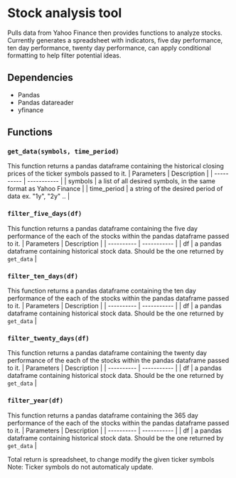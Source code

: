 # Stock analysis tool
Pulls data from Yahoo Finance then provides functions to analyze stocks.
Currently generates a spreadsheet with indicators, five day performance, ten day performance, twenty day performance, can apply conditional formatting to help filter potential ideas.
## Dependencies 
* Pandas
* Pandas datareader
* yfinance
## Functions
### `get_data(symbols, time_period)`
This function returns a pandas dataframe containing the historical closing prices of the ticker symbols passed to it.
| Parameters | Description |
| ---------- | ----------- |
| symbols | a list of all desired symbols, in the same format as Yahoo Finance |
| time_period | a string of the desired period of data ex. "1y", "2y" .. |

### `filter_five_days(df)`
This function returns a pandas dataframe containing the five day performance of the each of the stocks within the pandas dataframe passed to it.
| Parameters | Description |
| ---------- | ----------- |
| df | a pandas dataframe containing historical stock data. Should be the one returned by `get_data` |

### `filter_ten_days(df)`
This function returns a pandas dataframe containing the ten day performance of the each of the stocks within the pandas dataframe passed to it.
| Parameters | Description |
| ---------- | ----------- |
| df | a pandas dataframe containing historical stock data. Should be the one returned by `get_data` |

### `filter_twenty_days(df)`
This function returns a pandas dataframe containing the twenty day performance of the each of the stocks within the pandas dataframe passed to it.
| Parameters | Description |
| ---------- | ----------- |
| df | a pandas dataframe containing historical stock data. Should be the one returned by `get_data` |

### `filter_year(df)`
This function returns a pandas dataframe containing the 365 day performance of the each of the stocks within the pandas dataframe passed to it.
| Parameters | Description |
| ---------- | ----------- |
| df | a pandas dataframe containing historical stock data. Should be the one returned by `get_data` |


Total return is spreadsheet, to change modify the given ticker symbols
Note: Ticker symbols do not automaticaly update.
